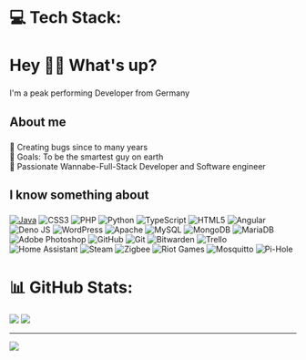 # 💻 Tech Stack:

<h1 align="left">Hey 👋🏼 What's up?</h1>

###

<p align="left">I'm a peak performing Developer from Germany</p>

###

<h2 align="left">About me</h2>

###

<p align="left">🦠 Creating bugs since to many years<br>🎯 Goals: To be the smartest guy on earth<br>📱 Passionate Wannabe-Full-Stack Developer and Software engineer </p>

###

<h2 align="left">I know something about</h2>

###

[![Java](https://img.shields.io/badge/Java-%23ED8B00.svg?logo=openjdk&logoColor=white)](#) ![CSS3](https://img.shields.io/badge/css3-%231572B6.svg?style=flat&logo=css3&logoColor=white) ![PHP](https://img.shields.io/badge/php-%23777BB4.svg?style=flat&logo=php&logoColor=white) ![Python](https://img.shields.io/badge/python-3670A0?style=flat&logo=python&logoColor=ffdd54) ![TypeScript](https://img.shields.io/badge/typescript-%23007ACC.svg?style=flat&logo=typescript&logoColor=white) ![HTML5](https://img.shields.io/badge/html5-%23E34F26.svg?style=flat&logo=html5&logoColor=white) ![Angular](https://img.shields.io/badge/angular-%23DD0031.svg?style=flat&logo=angular&logoColor=white) ![Deno JS](https://img.shields.io/badge/deno%20js-000000?style=flat&logo=deno&logoColor=white) ![WordPress](https://img.shields.io/badge/WordPress-%23117AC9.svg?style=flat&logo=WordPress&logoColor=white) ![Apache](https://img.shields.io/badge/apache-%23D42029.svg?style=flat&logo=apache&logoColor=white) ![MySQL](https://img.shields.io/badge/mysql-4479A1.svg?style=flat&logo=mysql&logoColor=white) ![MongoDB](https://img.shields.io/badge/MongoDB-%234ea94b.svg?style=flat&logo=mongodb&logoColor=white) ![MariaDB](https://img.shields.io/badge/MariaDB-003545?style=flat&logo=mariadb&logoColor=white) ![Adobe Photoshop](https://img.shields.io/badge/adobe%20photoshop-%2331A8FF.svg?style=flat&logo=adobe%20photoshop&logoColor=white) ![GitHub](https://img.shields.io/badge/github-%23121011.svg?style=flat&logo=github&logoColor=white) ![Git](https://img.shields.io/badge/git-%23F05033.svg?style=flat&logo=git&logoColor=white) ![Bitwarden](https://img.shields.io/badge/bitwarden-%23175DDC.svg?style=flat&logo=bitwarden&logoColor=white) ![Trello](https://img.shields.io/badge/Trello-%23026AA7.svg?style=flat&logo=Trello&logoColor=white) ![Home Assistant](https://img.shields.io/badge/home%20assistant-%2341BDF5.svg?style=flat&logo=home-assistant&logoColor=white) ![Steam](https://img.shields.io/badge/steam-%23000000.svg?style=flat&logo=steam&logoColor=white) ![Zigbee](https://img.shields.io/badge/zigbee-%23EB0443.svg?style=flat&logo=zigbee&logoColor=white) ![Riot Games](https://img.shields.io/badge/riotgames-D32936.svg?style=flat&logo=riotgames&logoColor=white) ![Mosquitto](https://img.shields.io/badge/mosquitto-%233C5280.svg?style=flat&logo=eclipsemosquitto&logoColor=white) ![Pi-Hole](https://img.shields.io/badge/pihole-%2396060C.svg?style=flat&logo=pi-hole&logoColor=white)

# 📊 GitHub Stats:

![](https://github-readme-stats.vercel.app/api?username=BungeeDEV&theme=dark&hide_border=false&include_all_commits=false&count_private=false) ![](https://github-readme-stats.vercel.app/api/top-langs/?username=BungeeDEV&theme=dark&hide_border=false&include_all_commits=false&count_private=false&layout=compact)

---

[![](https://visitcount.itsvg.in/api?id=BungeeDEV&icon=0&color=2)](https://visitcount.itsvg.in)
